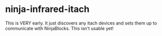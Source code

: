 ninja-infrared-itach
======

This is VERY early. It just discovers any itach devices and sets them up to communicate with NinjaBlocks. This isn't usable yet!
